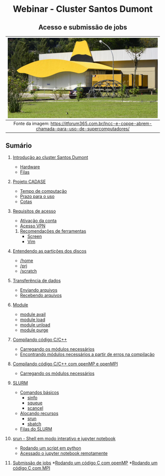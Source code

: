 <h1 align="center"> Webinar - Cluster Santos Dumont </h1>
<h2 align="center"> Acesso e submissão de jobs </h2>
   
| ![Santos Dumont](images/sd.jpg) | 
|:--:| 
| Fonte da imagem: https://itforum365.com.br/lncc-e-coppe-abrem-chamada-para-uso-de-supercomputadores/ |

## Sumário
1. [Introdução ao cluster Santos Dumont](#introducao)
    * [Hardware](#hardware)
    * [Filas](#filas)
    
1. [Projeto CADASE](#cadase)
    * [Tempo de computação](#tempo)
    * [Prazo para o uso](#prazo)
    * [Cotas](#cotas)
    
1. [Requisitos de acesso](#requisitos)
    * [Ativação da conta](#ativacao)
    * [Acesso VPN](#acesso)
    1. [Recomendações de ferramentas](#recomendacoes)
        * [Screen](#screen)
        * [Vim](#editor)

1. [Entendendo as partições dos discos](#particoes)
    * [/home](#home)
    * [/prj](#prj)
    * [/scratch](#scracth)

1. [Transferência de dados](#transferencia)
    * [Enviando arquivos](#envio)
    * [Recebendo arquivos](#recebimento)

1. [Module](#module)
    * [module avail](#)
    * [module load](#)
    * [module unload](#)
    * [module purge](#)

1. [Compilando código C/C++](#)
    * [Carregando os módulos necessários](#)
    * [Encontrando módulos necessários a partir de erros na compilação](#)

1. [Compilando código C/C++ com openMP e openMPI](#)
    * [Carregando os módulos necessários](#)

1. [SLURM](#)
    * [Comandos básicos](#)
        * [sinfo](#)
        * [squeue](#)
        * [scancel](#)
    * [Alocando recursos](#)
        * [srun](#)
        * [sbatch](#)
    * [Filas do SLURM](#)
    
1. [srun - Shell em modo interativo e jupyter notebook](#)
    * [Rodando um script em python](#)
    * [Acessado o jupyter notebook remotamente](#)
  
1. [Submissão de jobs](#)
    *[Rodando um código C com openMP](#)
    *[Rodando um código C com MPI](#)
